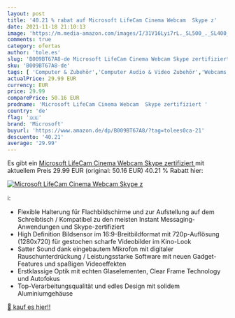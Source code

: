 ```yaml
---
layout: post
title: '40.21 % rabat auf Microsoft LifeCam Cinema Webcam  Skype z'
date: 2021-11-18 21:10:13
image: 'https://m.media-amazon.com/images/I/31V16Lyi7rL._SL500_._SL400_.jpg'
comments: true
category: ofertas
author: 'tole.es'
slug: 'B009BT67A8-de Microsoft LifeCam Cinema Webcam Skype zertifiziert'
sku: 'B009BT67A8-de'
tags: [ 'Computer & Zubehör','Computer Audio & Video Zubehör','Webcams, Headsets & Mikrofone','Zubehör','microsoft', ]
actualPrice: 29.99 EUR
currency: EUR
price: 29.99
comparePrice: 50.16 EUR
prodname: 'Microsoft LifeCam Cinema Webcam  Skype zertifiziert '
country: 'de'
flag: '🇩🇪'
brand: 'Microsoft'
buyurl: 'https://www.amazon.de/dp/B009BT67A8/?tag=tolees0ca-21'
descuento: '40.21'
average: '29.99'
---
```


Es gibt ein [Microsoft LifeCam Cinema Webcam  Skype zertifiziert ](https://www.amazon.de/dp/B009BT67A8/?tag=tolees0ca-21) mit aktuellem Preis 29.99 EUR (original: 50.16 EUR) 40.21 % Rabatt hier:

[![Microsoft LifeCam Cinema Webcam  Skype z](https://m.media-amazon.com/images/I/31V16Lyi7rL._SL500_._SL400_.jpg)](https://www.amazon.de/dp/B009BT67A8/?tag=tolees0ca-21)

ℹ️:

- Flexible Halterung für Flachbildschirme und zur Aufstellung auf dem Schreibtisch / Kompatibel zu den meisten Instant Messaging-Anwendungen und Skype-zertifiziert
- High Definition Bildsensor im 16:9-Breitbildformat mit 720p-Auflösung (1280x720) für gestochen scharfe Videobilder im Kino-Look
- Satter Sound dank eingebautem Mikrofon mit digitaler Rauschunterdrückung / Leistungsstarke Software mit neuen Gadget-Features und spaßigen Videoeffekten
- Erstklassige Optik mit echten Glaselementen, Clear Frame Technology und Autofokus
- Top-Verarbeitungsqualität und edles Design mit solidem Aluminiumgehäuse

[🛒 kauf es hier!!](https://www.amazon.de/dp/B009BT67A8/?tag=tolees0ca-21)
